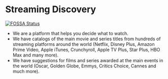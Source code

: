 # Streaming Discovery
[![FOSSA Status](https://app.fossa.com/api/projects/git%2Bgithub.com%2Fdrma-tech%2FSD.svg?type=shield)](https://app.fossa.com/projects/git%2Bgithub.com%2Fdrma-tech%2FSD?ref=badge_shield)


- We are a platform that helps you decide what to watch.
- We have catalogs of the main movie and series titles from hundreds of streaming platforms around the world (Netflix, Disney Plus, Amazon Prime Video, Apple iTunes, Crunchyroll, Apple TV Plus, Star Plus, HBO Max and many more).
- We have suggestions for films and series awarded at the main events in the world (Oscar, Golden Globe, Emmys, Critics Choice, Cannes and much more).
